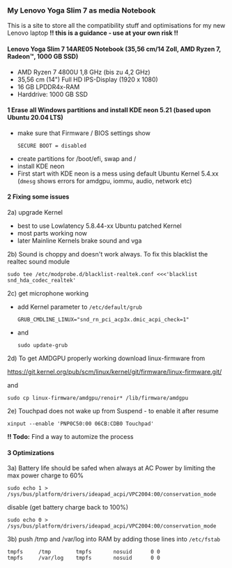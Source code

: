 ### My Lenovo Yoga Slim 7 as media Notebook

This is a site to store all the compatibility stuff and optimisations for my new Lenovo laptop
**!! this is a guidance - use at your own risk !!**

#### Lenovo Yoga Slim 7 14ARE05 Notebook (35,56 cm/14 Zoll, AMD Ryzen 7, Radeon™, 1000 GB SSD)
- AMD Ryzen 7 4800U 1,8 GHz (bis zu 4,2 GHz)
- 35,56 cm (14") Full HD IPS-Display (1920 x 1080)
- 16 GB LPDDR4x-RAM
- Harddrive: 1000 GB SSD

#### 1 Erase all Windows partitions and install KDE neon 5.21 (based upon Ubuntu 20.04 LTS)
  
  - make sure that Firmware / BIOS settings show
    ```
    SECURE BOOT = disabled
    ```
  - create partitions for /boot/efi, swap and /
  - install KDE neon
  - First start with KDE neon is a mess using default Ubuntu Kernel 5.4.xx (`dmesg` shows errors for amdgpu, iommu, audio, network etc)
    
#### 2 Fixing some issues

  2a) upgrade Kernel
  - best to use Lowlatency 5.8.44-xx Ubuntu patched Kernel
  - most parts working now
  - later Mainline Kernels brake sound and vga
    
  2b) Sound is choppy and doesn't work always. To fix this blacklist the realtec sound module 
  ```
  sudo tee /etc/modprobe.d/blacklist-realtek.conf <<<'blacklist snd_hda_codec_realtek'
  ```
        
  2c) get microphone working
  - add Kernel parameter to `/etc/default/grub`
    ```
    GRUB_CMDLINE_LINUX="snd_rn_pci_acp3x.dmic_acpi_check=1"
    ```
  - and
    ```
    sudo update-grub
    ```

  2d) To get AMDGPU properly working download linux-firmware from
  
  https://git.kernel.org/pub/scm/linux/kernel/git/firmware/linux-firmware.git/
    
  and
    
  `sudo cp linux-firmware/amdgpu/renoir* /lib/firmware/amdgpu`
    
  2e) Touchpad does not wake up from Suspend - to enable it after resume
  
  `xinput --enable 'PNP0C50:00 06CB:CDB0 Touchpad'`
  
  **!! Todo:** Find a way to automize the process

#### 3 Optimizations

  3a) Battery life should be safed when always at AC Power by limiting the max power charge to 60%
  
  `sudo echo 1 > /sys/bus/platform/drivers/ideapad_acpi/VPC2004:00/conservation_mode`
    
  disable (get battery charge back to 100%)
    
  `sudo echo 0 > /sys/bus/platform/drivers/ideapad_acpi/VPC2004:00/conservation_mode`
    
  3b) push /tmp and /var/log into RAM by adding those lines into `/etc/fstab`
  
  ```
  tmpfs     /tmp        tmpfs       nosuid      0 0
  tmpfs     /var/log    tmpfs       nosuid      0 0
  ```
